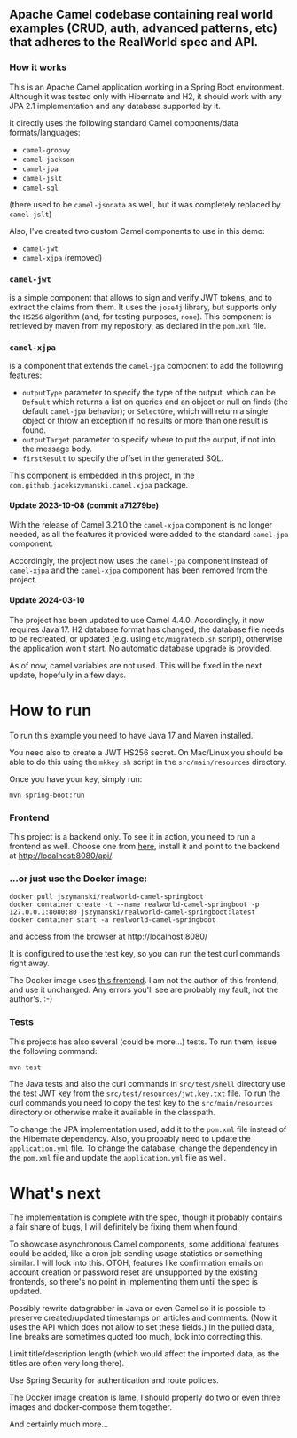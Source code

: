 
## Apache Camel codebase containing real world examples (CRUD, auth, advanced patterns, etc) that adheres to the RealWorld spec and API.

### How it works

This is an Apache Camel application working in a Spring Boot environment.
Although it was tested only with Hibernate and H2, it should work with any
JPA 2.1 implementation and any database supported by it.

It directly uses the following standard Camel components/data 
formats/languages:
- `camel-groovy`
- `camel-jackson`
- `camel-jpa`
- `camel-jslt`
- `camel-sql`

(there used to be `camel-jsonata` as well, but it was completely replaced by `camel-jslt`)

Also, I've created two custom Camel components to use in this demo:
- `camel-jwt`
- `camel-xjpa` (removed)

### `camel-jwt` 
is a simple component that allows to sign and verify JWT tokens,
and to extract the claims from them. It uses the `jose4j` library, but
supports only the `HS256` algorithm (and, for testing purposes, `none`).
This component is retrieved by maven from my repository, as declared in
the `pom.xml` file.

### `camel-xjpa` 
is a component that extends the `camel-jpa` component to add
the following features:
- `outputType` parameter to specify the type of the output, which can be
`Default` which returns a list on queries and an object or null on finds (the default `camel-jpa` behavior); or 
`SelectOne`, which will return a single object or throw an exception if no results or more than one result is found.
- `outputTarget` parameter to specify where to put the output, if not
into the message body.
- `firstResult` to specify the offset in the generated SQL.

This component is embedded in this project, in the 
`com.github.jacekszymanski.camel.xjpa` package.

#### Update 2023-10-08 (commit a71279be)

With the release of Camel 3.21.0 the `camel-xjpa` component is no longer needed, as
all the features it provided were added to the standard `camel-jpa` component.

Accordingly, the project now uses the `camel-jpa` component instead of `camel-xjpa`
and the `camel-xjpa` component has been removed from the project.

#### Update 2024-03-10

The project has been updated to use Camel 4.4.0. Accordingly, it now requires Java 17.
H2 database format has changed, the database file needs to be recreated, or updated (e.g. using `etc/migratedb.sh`
script), otherwise the application won't start. No automatic database upgrade is provided.

As of now, camel variables are not used. This will be fixed in the next update, hopefully in a few days.

# How to run

To run this example you need to have Java 17 and Maven installed.

You need also to create a JWT HS256 secret. On Mac/Linux you should be able
to do this using the `mkkey.sh` script in the `src/main/resources`
directory.

Once you have your key, simply run:
```
mvn spring-boot:run
```

### Frontend
This project is a backend only. To see it in action, you need to run a frontend as well.
Choose one from [here](https://codebase.show/projects/realworld?category=frontend), install
it and point to the backend at [http://localhost:8080/api/](http://localhost:8080/api/).

### ...or just use the Docker image:
```
docker pull jszymanski/realworld-camel-springboot
docker container create -t --name realworld-camel-springboot -p 127.0.0.1:8080:80 jszymanski/realworld-camel-springboot:latest
docker container start -a realworld-camel-springboot
```

and access from the browser at http://localhost:8080/

It is configured to use the test key, so you can run the test curl commands right away.

The Docker image uses [this frontend](https://github.com/mits-gossau/event-driven-web-components-realworld-example-app).
I am not the author of this frontend, and use it unchanged. Any errors you'll see are probably
my fault, not the author's. :-)

### Tests

This projects has also several (could be more...) tests. To run them,
issue the following command:
```
mvn test
```

The Java tests and also the curl commands in `src/test/shell` directory
use the test JWT key from the `src/test/resources/jwt.key.txt` file. To
run the curl commands you need to copy the test key to the 
`src/main/resources` directory or otherwise make it available in the
classpath.

To change the JPA implementation used, add it to the `pom.xml` file 
instead of the Hibernate dependency. Also, you probably need to update
the `application.yml` file. To change the database, change the dependency
in the `pom.xml` file and update the `application.yml` file as well.

# What's next

The implementation is complete with the spec, though it probably contains a fair share of bugs,
I will definitely be fixing them when found.

To showcase asynchronous Camel components, some additional features could be added, like
a cron job sending usage statistics or something similar. I will look into this. OTOH,
features like confirmation emails on account creation or password reset are unsupported
by the existing frontends, so there's no point in implementing them until the spec is
updated.

Possibly rewrite datagrabber in Java or even Camel so it is possible to preserve
created/updated timestamps on articles and comments. (Now it uses the API which does
not allow to set these fields.) In the pulled data, line breaks are sometimes quoted too
much, look into correcting this.

Limit title/description length (which would affect the imported data, as the titles are
often very long there).

Use Spring Security for authentication and route policies.

The Docker image creation is lame, I should properly do two or even three images and
docker-compose them together.

And certainly much more...

